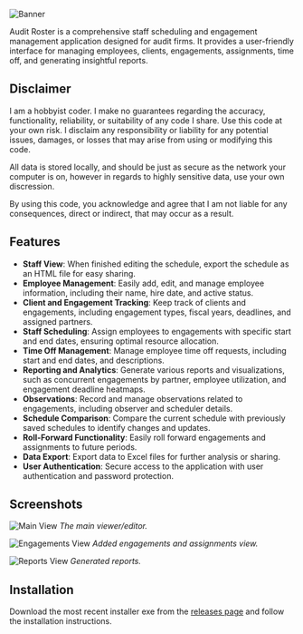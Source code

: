 ![Banner](https://github.com/user-attachments/assets/de7183ef-9f77-4ac5-9f63-15ab48f86c9e)

Audit Roster is a comprehensive staff scheduling and engagement management application designed for audit firms. It provides a user-friendly interface for managing employees, clients, engagements, assignments, time off, and generating insightful reports.

## Disclaimer

I am a hobbyist coder. I make no guarantees regarding the accuracy, functionality, reliability, or suitability of any code I share. Use this code at your own risk. I disclaim any responsibility or liability for any potential issues, damages, or losses that may arise from using or modifying this code.

All data is stored locally, and should be just as secure as the network your computer is on, however in regards to highly sensitive data, use your own discression.

By using this code, you acknowledge and agree that I am not liable for any consequences, direct or indirect, that may occur as a result.

## Features

- **Staff View**: When finished editing the schedule, export the schedule as an HTML file for easy sharing.
- **Employee Management**: Easily add, edit, and manage employee information, including their name, hire date, and active status.
- **Client and Engagement Tracking**: Keep track of clients and engagements, including engagement types, fiscal years, deadlines, and assigned partners.
- **Staff Scheduling**: Assign employees to engagements with specific start and end dates, ensuring optimal resource allocation.
- **Time Off Management**: Manage employee time off requests, including start and end dates, and descriptions.
- **Reporting and Analytics**: Generate various reports and visualizations, such as concurrent engagements by partner, employee utilization, and engagement deadline heatmaps.
- **Observations**: Record and manage observations related to engagements, including observer and scheduler details.
- **Schedule Comparison**: Compare the current schedule with previously saved schedules to identify changes and updates.
- **Roll-Forward Functionality**: Easily roll forward engagements and assignments to future periods.
- **Data Export**: Export data to Excel files for further analysis or sharing.
- **User Authentication**: Secure access to the application with user authentication and password protection.

## Screenshots

![Main View](https://github.com/user-attachments/assets/49b7eb41-f4f7-4331-b8cc-01007e5fefe5)
_The main viewer/editor._

![Engagements View](https://github.com/user-attachments/assets/2f4ff79d-66ee-4359-bd69-6f49684d9a29)
_Added engagements and assignments view._

![Reports View](https://github.com/user-attachments/assets/c36309f1-5253-415e-9680-98660e0fd8e0)
_Generated reports._

## Installation

Download the most recent installer exe from the [releases page](https://github.com/Matthew-05/Audit-Roster/releases) and follow the installation instructions.
